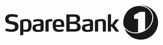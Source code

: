 <svg xmlns="http://www.w3.org/2000/svg" fill="none" viewBox="0 0 166 38">
  <path fill="currentColor" d="M7.583 29.252c-3.288 0-5.893-.759-6.374-.91-.253-.102-.38-.304-.38-.531v-.127l.33-1.67c.05-.252.227-.328.43-.328.05 0 .1 0 .177.025.53.101 3.111.835 5.539.835 2.074 0 3.92-.607 3.92-2.757 0-2.176-1.896-2.403-4.35-2.757-2.732-.405-6.248-1.139-6.248-5.439 0-4.426 3.289-5.59 7.184-5.59 2.96 0 5.413.708 5.97.86.303.076.455.279.455.531v.127l-.354 1.644a.433.433 0 0 1-.405.354c-.025 0-.05-.025-.076-.025-1.214-.253-3.086-.76-5.312-.76-1.871 0-3.844.355-3.844 2.48 0 2.1 2.124 2.403 4.376 2.731 2.959.456 6.323.886 6.323 5.59 0 4.427-3.592 5.717-7.36 5.717Zm31.102-6.729-3.137.506c-1.037.152-1.998.303-1.998 1.947 0 1.974 1.594 2.125 2.808 2.125.986 0 1.796-.177 2.327-.354v-4.224Zm1.037 6.425c-.885.202-2.1.354-3.516.354-2.732 0-6.096-.278-6.096-4.3 0-3.263 2.049-3.617 4.072-3.946l4.503-.734v-.81c0-.707-.076-1.213-.709-1.491-.404-.178-1.011-.253-1.922-.253-1.72 0-3.592.506-4.35.708-.077 0-.127.025-.178.025-.126 0-.252-.05-.278-.227l-.354-1.569v-.101c0-.228.177-.329.304-.38.607-.227 2.934-.86 5.514-.86 1.796 0 3.01.253 3.82.709 1.29.708 1.542 1.897 1.542 3.263v6.981c0 1.897-.632 2.226-2.352 2.631ZM51.1 17.97c-1.544 0-2.859.152-3.567.33v10.294c0 .228-.152.38-.38.38h-2.58c-.151 0-.43-.152-.43-.38V17.667c0-.986.582-1.29 1.796-1.644 1.113-.354 2.91-.607 4.35-.633h.43c.355 0 .355 0 .532.076.101.05.228.152.228.405v1.644c0 .253-.026.456-.38.456Zm9.67 1.568c-.33-1.39-1.089-1.846-2.58-1.846-1.695 0-2.404.506-2.682 1.77-.177.709-.177 1.442-.202 2.277l5.666-.026c0-.809-.026-1.492-.202-2.175Zm3.566 3.77c0 .277-.152.58-.53.58H55.33c0 1.165.33 1.797 1.012 2.328.657.53 1.619.759 2.985.759 1.568 0 2.757-.38 3.54-.607.051-.025.077-.025.127-.025.152 0 .279.1.354.354l.329 1.29c0 .024.026.076.026.126 0 .203-.127.304-.304.38-.86.354-2.58.809-4.578.809-4.958 0-6.906-1.948-6.906-6.905 0-4.756 1.316-7.032 6.248-7.032 2.555 0 4.123.657 5.034 1.871.86 1.139 1.138 2.758 1.138 4.857v1.214Zm27.74-.785-3.137.506c-1.038.152-1.998.303-1.998 1.947 0 1.974 1.593 2.125 2.807 2.125.986 0 1.796-.177 2.328-.354v-4.224Zm1.037 6.425c-.886.202-2.1.354-3.517.354-2.732 0-6.096-.278-6.096-4.3 0-3.263 2.05-3.617 4.073-3.946l4.503-.734v-.81c0-.707-.077-1.213-.71-1.491-.404-.178-1.01-.253-1.921-.253-1.72 0-3.593.506-4.351.708-.076 0-.127.025-.177.025-.127 0-.253-.05-.279-.227l-.353-1.569v-.101c0-.228.176-.329.303-.38.607-.227 2.934-.86 5.514-.86 1.796 0 3.01.253 3.82.709 1.29.708 1.543 1.897 1.543 3.263v6.981c0 1.897-.633 2.226-2.352 2.631Zm15.879.026h-2.606c-.227 0-.404-.152-.404-.38v-8.929c0-1.467-.557-1.973-1.897-1.973-1.518 0-3.162.43-3.162.43v10.472c0 .228-.152.38-.379.38h-2.581c-.253 0-.43-.152-.43-.38V17.692c0-.96.48-1.29 1.897-1.67 1.29-.353 3.416-.657 5.035-.657 3.161 0 4.907.81 4.907 3.845v9.384c0 .228-.152.38-.38.38Zm14.668-.228c0 .101-.101.228-.253.228h-3.389c-.126 0-.253 0-.379-.152l-3.921-5.338h-.86v5.11c0 .228-.126.38-.38.38h-2.604c-.227 0-.405-.152-.405-.38v-17.68c0-.304.126-.456.43-.532l2.478-.43h.101c.228 0 .38.152.38.43v10.826h.86l3.997-5.337c.101-.152.202-.177.329-.177l3.086.076c.177 0 .252.126.252.228 0 .05-.025.076-.05.126l-4.781 6.02 5.059 6.475c.025.026.05.077.05.127ZM22.567 26.975c-1.365 0-2.403-.303-2.403-.303v-8.525s1.493-.404 2.656-.404c1.923 0 2.758.43 2.758 4.527 0 3.845-.709 4.705-3.01 4.705Zm.962-11.61c-1.695 0-3.643.278-5.16.81-1.139.353-1.594.732-1.594 2.048V32.76c0 .253.199.46.563.394.365-.066 2.396-.442 2.396-.442.304-.05.43-.202.43-.506v-3.289c.898.219 2.03.385 3.289.385 4.704 0 5.59-2.96 5.59-6.956 0-4.022-.633-6.981-5.514-6.981Zm51.47 5.388-4.756-.152v5.767H75c2.554 0 3.39-1.113 3.39-2.656 0-2.073-.683-2.884-3.39-2.96Zm.126-7.867h-4.882V18.3l4.705-.202c1.923-.076 2.909-.759 2.909-2.681 0-1.771-.86-2.53-2.732-2.53Zm.33 16.088H67.03c-.228 0-.43-.177-.43-.405V10.686c0-.228.202-.405.43-.405h8.448c4.278 0 6.02 1.677 6.02 4.715 0 2.68-1.488 3.64-3.793 4.3 2.558.422 4.426 1.811 4.426 4.796 0 3.39-2.378 4.882-6.678 4.882Zm71.49-28.74c-.062 0-.123.004-.185.005 5.843.47 10.63 3.64 12.695 8.52 1.566 3.7 1.354 7.885-.595 11.785-1.935 3.873-5.357 7.003-9.636 8.814-2.492 1.055-5.082 1.59-7.697 1.59-4.958 0-9.289-1.904-12.068-5.14 2.726 6.997 9.525 11.957 17.486 11.957 10.363 0 18.765-8.402 18.765-18.765 0-10.364-8.402-18.766-18.765-18.766Z"/>
  <path fill="currentColor" d="M141.524 29.934c.858 0 1.713-.065 2.564-.187V15.114h-3.604c-.37 0-.671-.3-.671-.671v-3.158c0-.348.139-.556.486-.696l5.629-2.898c.279-.104.454-.173.765-.173h4.363c.384 0 .697.312.697.694V26.88c2.686-1.725 4.836-4.062 6.198-6.79 1.814-3.63 2.016-7.514.568-10.936-2.081-4.915-7.169-7.969-13.28-7.969-10.569 0-17.062 9.014-17.062 17.815 0 1.209.119 2.39.337 3.535 2.223 4.577 7.141 7.399 13.01 7.399Z"/>
</svg>
